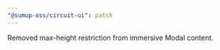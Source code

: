 ```yaml
---
"@sumup-oss/circuit-ui": patch
---
```


Removed max-height restriction from immersive Modal content.
